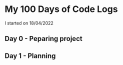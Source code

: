 # My 100 Days of Code Logs

I started on 18/04/2022

## Day 0 - Peparing project

## Day 1 - Planning